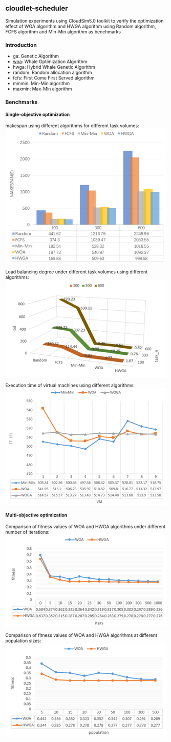 ## cloudlet-scheduler
Simulation experiments using CloudSim5.0 toolkit to verify the optimization effect of WOA algorithm and HWGA algorithm using Random algorithm, FCFS algorithm and Min-Min algorithm as benchmarks

### Introduction
- ga: Genetic Algorithm
- [woa](https://github.com/LA4AM12/WOA): Whale Optimization Algorithm
- hwga: Hybrid Whale Genetic Algorithm
- random: Random allocation algorithm
- fcfs: First Come First Served algorithm
- minmin: Min-Min algorithm
- maxmin: Max-Min algorithm

### Benchmarks
#### Single-objective optimization
makespan using different algorithms for different task volumes:
![img.png](.github/images/img1.png)


Load balancing degree under different task volumes using different algorithms:
![img.png](.github/images/img2.png)


Execution time of virtual machines using different algorithms:
![img.png](.github/images/img3.png)

#### Multi-objective optimization
Comparison of fitness values of WOA and HWGA algorithms under different number of iterations:
![img.png](.github/images/img4.png)


Comparison of fitness values of WOA and HWGA algorithms at different population sizes:
![img.png](.github/images/img5.png)